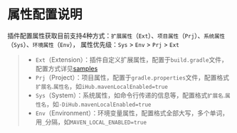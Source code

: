 # 属性配置说明
插件配置属性获取目前支持4种方式：`扩展属性`（`Ext`）、`项目属性`（`Prj`）、`系统属性`（`Sys`）、`环境属性`（`Env`），
属性优先级：`Sys` > `Env` > `Prj` > `Ext`
> - `Ext`（Extension）：插件自定义扩展属性，配置于`build.gradle`文件，配置方式详见[samples](https://github.com/henry-hub/plugins/tree/main/samples)
> - `Prj`（Project）：项目属性，配置于`gradle.properties`文件，配置格式`扩展名`.`属性名`，如`iHub.mavenLocalEnabled=true`
> - `Sys`（System）：系统属性，如命令行传递的信息等，配置格式`扩展名`.`属性名`，如`-DiHub.mavenLocalEnabled=true`
> - `Env`（Environment）：环境变量属性，配置格式全部大写，多个单词，用`_`分隔，如`MAVEN_LOCAL_ENABLED=true`